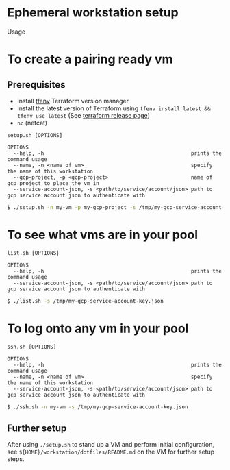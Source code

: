 # Ephemeral workstation setup

Usage

# To create a pairing ready vm

## Prerequisites

- Install [tfenv](https://github.com/tfutils/tfenv) Terraform version manager
- Install the latest version of Terraform using `tfenv install latest && tfenv use latest` (See [terraform release page](https://github.com/hashicorp/terraform/releases))
- `nc` (netcat)

```
setup.sh [OPTIONS]

OPTIONS
  --help, -h                                                prints the command usage
  --name, -n <name of vm>                                   specify the name of this workstation
  --gcp-project, -p <gcp-project>                           name of gcp project to place the vm in
  --service-account-json, -s <path/to/service/account/json> path to gcp service account json to authenticate with
```

```bash
$ ./setup.sh -n my-vm -p my-gcp-project -s /tmp/my-gcp-service-account-key.json
```

# To see what vms are in your pool

```
list.sh [OPTIONS]

OPTIONS
  --help, -h                                                prints the command usage
  --service-account-json, -s <path/to/service/account/json> path to gcp service account json to authenticate with
```

```bash
$ ./list.sh -s /tmp/my-gcp-service-account-key.json
```

# To log onto any vm in your pool

```
ssh.sh [OPTIONS]

OPTIONS
  --help, -h                                                prints the command usage
  --name, -n <name of vm>                                   specify the name of this workstation
  --service-account-json, -s <path/to/service/account/json> path to gcp service account json to authenticate with
```

```bash
$ ./ssh.sh -n my-vm -s /tmp/my-gcp-service-account-key.json
```
## Further setup

After using `./setup.sh` to stand up a VM and perform initial configuration,
see `${HOME}/workstation/dotfiles/README.md` on the VM for further setup steps.
